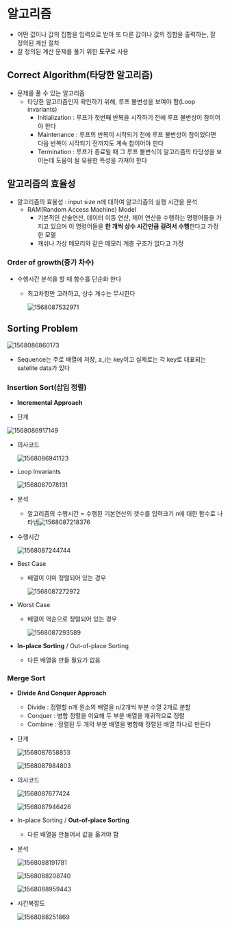 # 알고리즘

- 어떤 값이나 값의 집합을 입력으로 받아 또 다른 값이나 값의 집합을 출력하는, 잘 정의된 계산 절차
- 잘 정의된 계산 문제를 풀기 위한 **도구**로 사용

## Correct Algorithm(타당한 알고리즘)

- 문제를 풀 수 있는 알고리즘
  - 타당한 알고리즘인지 확인하기 위해, 루프 불변성을 보여야 함(Loop invariants)
    - Initialization : 루프가 첫번째 반복을 시작하기 전에 루프 불변성이 참이어야 한다
    - Maintenance : 루프의 반복이 시작되기 전에 루프 불변성이 참이었다면 다음 반복이 시작되기 전까지도 계속 참이어야 한다
    - Termination : 루프가 종료될 때 그 루프 불변식이 알고리즘의 타당성을 보이는데 도움이 될 유용한 특성을 가져야 한다

## 알고리즘의 효율성

- 알고리즘의 효율성 : input size n에 대하여 알고리즘의 실행 시간을 분석
  - RAM(Random Access Machine) Model
    - 기본적인 산술연산, 데이터 이동 연산, 제어 연산을 수행하는 명령어들을 가지고 있으며 이 명령어들을 **한 개씩 상수 시간만큼 걸려서 수행**한다고 가정한 모델
    - 캐쉬나 가상 메모리와 같은 메모리 계층 구조가 없다고 가정

### Order of growth(증가 차수)

- 수행시간 분석을 할 때 함수를 단순화 한다

  - 최고차항만 고려하고, 상수 계수는 무시한다

    ![1568087532971](../../typora_images/1568087532971.png)

## Sorting Problem

![1568086860173](../../typora_images/1568086860173.png)

- Sequence는 주로 배열에 저장, a_i는 key이고 실제로는 각 key로 대표되는 satelite data가 있다

### Insertion Sort(삽입 정렬)

- **Incremental Approach**

- 단계

![1568086917149](../../typora_images/1568086917149.png)

- 의사코드

  ![1568086941123](../../typora_images/1568086941123.png)

- Loop Invariants

  ![1568087078131](../../typora_images/1568087078131.png)

- 분석

  - 알고리즘의 수행시간 = 수행된 기본연산의 갯수를 입력크기 n에 대한 함수로 나타냄![1568087218376](../../typora_images/1568087218376.png)

- 수행시간

  ![1568087244744](../../typora_images/1568087244744.png)

- Best Case

  - 배열이 이미 정렬되어 있는 경우

    ![1568087272972](../../typora_images/1568087272972.png)

- Worst Case

  - 배열이 역순으로 정렬되어 있는 경우

    ![1568087293589](../../typora_images/1568087293589.png)

- **In-place Sorting** / Out-of-place Sorting
  - 다른 배열을 만들 필요가 없음

### Merge Sort

- **Divide And Conquer Approach**

  - Divide : 정렬할 n개 원소의 배열을 n/2개씩 부분 수열 2개로 분할
  - Conquer : 병합 정렬을 이요해 두 부분 배열을 재귀적으로 정렬
  - Combine : 정렬된 두 개의 부분 배열을 병합해 정렬된 배열 하나로 만든다

- 단계

  ![1568087658853](../../typora_images/1568087658853.png)

  ![1568087984803](../../typora_images/1568087984803.png)

- 의사코드

  ![1568087677424](../../typora_images/1568087677424.png)

  ![1568087946426](../../typora_images/1568087946426.png)

- In-place Sorting / **Out-of-place Sorting**

  - 다른 배열을 만들어서 값을 옮겨야 함

- 분석

  ![1568088191781](../../typora_images/1568088191781.png)

  ![1568088208740](../../typora_images/1568088208740.png)

  ![1568088959443](../../typora_images/1568088959443.png)

- 시간복잡도

  ![1568088251869](../../typora_images/1568088251869.png)
